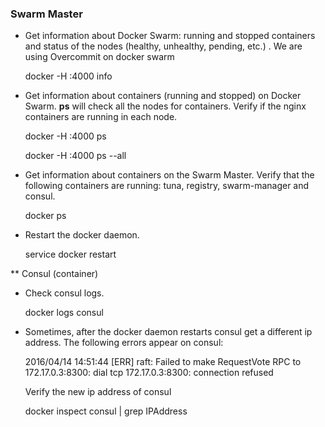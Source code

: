 ### Swarm Master

* Get information about Docker Swarm: running and stopped containers and status of the nodes (healthy, unhealthy, pending, etc.) . We are using Overcommit on docker swarm 

    docker -H :4000 info
    
* Get information about containers (running and stopped) on Docker Swarm. **ps** will check all the nodes for containers. Verify if the nginx containers are running in each node.


    docker -H :4000 ps
    
    docker -H :4000 ps --all
    
* Get information about containers on the Swarm Master. Verify that the following containers are running: tuna, registry, swarm-manager and consul.

    docker ps
    
* Restart the docker daemon.

    service docker restart


** Consul (container)

* Check consul logs.

    docker logs consul
    
* Sometimes, after the docker daemon restarts consul get a different ip address. The following errors appear on consul:

    2016/04/14 14:51:44 [ERR] raft: Failed to make RequestVote RPC to 172.17.0.3:8300: dial tcp 172.17.0.3:8300: connection refused

  Verify the new ip address of consul
  
    docker inspect consul | grep IPAddress
  
  
